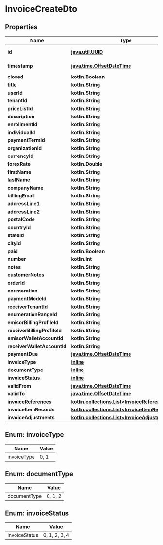 
# InvoiceCreateDto

## Properties
| Name | Type | Description | Notes |
| ------------ | ------------- | ------------- | ------------- |
| **id** | [**java.util.UUID**](java.util.UUID.md) |  |  [optional] [readonly] |
| **timestamp** | [**java.time.OffsetDateTime**](java.time.OffsetDateTime.md) |  |  [optional] [readonly] |
| **closed** | **kotlin.Boolean** |  |  [optional] |
| **title** | **kotlin.String** |  |  [optional] |
| **userId** | **kotlin.String** |  |  [optional] |
| **tenantId** | **kotlin.String** |  |  [optional] |
| **priceListId** | **kotlin.String** |  |  [optional] |
| **description** | **kotlin.String** |  |  [optional] |
| **enrollmentId** | **kotlin.String** |  |  [optional] |
| **individualId** | **kotlin.String** |  |  [optional] |
| **paymentTermId** | **kotlin.String** |  |  [optional] |
| **organizationId** | **kotlin.String** |  |  [optional] |
| **currencyId** | **kotlin.String** |  |  [optional] |
| **forexRate** | **kotlin.Double** |  |  [optional] |
| **firstName** | **kotlin.String** |  |  [optional] |
| **lastName** | **kotlin.String** |  |  [optional] |
| **companyName** | **kotlin.String** |  |  [optional] |
| **billingEmail** | **kotlin.String** |  |  [optional] |
| **addressLine1** | **kotlin.String** |  |  [optional] |
| **addressLine2** | **kotlin.String** |  |  [optional] |
| **postalCode** | **kotlin.String** |  |  [optional] |
| **countryId** | **kotlin.String** |  |  [optional] |
| **stateId** | **kotlin.String** |  |  [optional] |
| **cityId** | **kotlin.String** |  |  [optional] |
| **paid** | **kotlin.Boolean** |  |  [optional] |
| **number** | **kotlin.Int** |  |  [optional] |
| **notes** | **kotlin.String** |  |  [optional] |
| **customerNotes** | **kotlin.String** |  |  [optional] |
| **orderId** | **kotlin.String** |  |  [optional] |
| **enumeration** | **kotlin.String** |  |  [optional] |
| **paymentModeId** | **kotlin.String** |  |  [optional] |
| **receiverTenantId** | **kotlin.String** |  |  [optional] |
| **enumerationRangeId** | **kotlin.String** |  |  [optional] |
| **emisorBillingProfileId** | **kotlin.String** |  |  [optional] |
| **receiverBillingProfileId** | **kotlin.String** |  |  [optional] |
| **emisorWalletAccountId** | **kotlin.String** |  |  [optional] |
| **receiverWalletAccountId** | **kotlin.String** |  |  [optional] |
| **paymentDue** | [**java.time.OffsetDateTime**](java.time.OffsetDateTime.md) |  |  [optional] |
| **invoiceType** | [**inline**](#InvoiceType) |  |  [optional] |
| **documentType** | [**inline**](#DocumentType) |  |  [optional] |
| **invoiceStatus** | [**inline**](#InvoiceStatus) |  |  [optional] |
| **validFrom** | [**java.time.OffsetDateTime**](java.time.OffsetDateTime.md) |  |  [optional] |
| **validTo** | [**java.time.OffsetDateTime**](java.time.OffsetDateTime.md) |  |  [optional] |
| **invoiceReferences** | [**kotlin.collections.List&lt;InvoiceReferenceDto&gt;**](InvoiceReferenceDto.md) |  |  [optional] |
| **invoiceItemRecords** | [**kotlin.collections.List&lt;InvoiceItemRecordDto&gt;**](InvoiceItemRecordDto.md) |  |  [optional] |
| **invoiceAdjustments** | [**kotlin.collections.List&lt;InvoiceAdjustmentDto&gt;**](InvoiceAdjustmentDto.md) |  |  [optional] |


<a id="InvoiceType"></a>
## Enum: invoiceType
| Name | Value |
| ---- | ----- |
| invoiceType | 0, 1 |


<a id="DocumentType"></a>
## Enum: documentType
| Name | Value |
| ---- | ----- |
| documentType | 0, 1, 2 |


<a id="InvoiceStatus"></a>
## Enum: invoiceStatus
| Name | Value |
| ---- | ----- |
| invoiceStatus | 0, 1, 2, 3, 4 |



